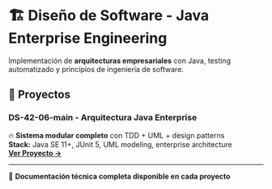 # 🏗️ Diseño de Software - Java Enterprise Engineering

Implementación de **arquitecturas empresariales** con Java, testing automatizado y principios de ingeniería de software.

## 📁 Proyectos

### DS-42-06-main - Arquitectura Java Enterprise
🔥 **Sistema modular completo** con TDD + UML + design patterns  
**Stack:** Java SE 11+, JUnit 5, UML modeling, enterprise architecture  
**[Ver Proyecto →](DS-42-06-main/)**

---
📘 **Documentación técnica completa disponible en cada proyecto**
